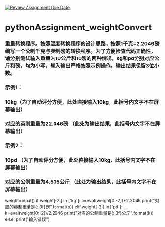 [![Review Assignment Due Date](https://classroom.github.com/assets/deadline-readme-button-22041afd0340ce965d47ae6ef1cefeee28c7c493a6346c4f15d667ab976d596c.svg)](https://classroom.github.com/a/f6F8Yybk)
# pythonAssignment_weightConvert
### 重量转换程序。按照温度转换程序的设计思路，按照1千克=2.2046磅编写一个公制千克与英制磅的转换程序。为了方便检查代码正确性，请分别测试输入重量为10公斤和10磅的两种情况，kg和pd分别对应公斤和磅，均为小写，输入输出严格按照示例操作。输出结果保留3位小数。
### 
### 示例1：
### 10kg（为了自动评分方便，此处直接输入10kg，此括号内文字不在屏幕输出）
### 对应的英制重量为22.046磅 （此处为输出结果，此括号内文字不在屏幕输出）
### 示例2：
### 10pd （为了自动评分方便，此处直接输入10kg，此括号内文字不在屏幕输出）
### 对应的公制重量为4.535公斤 （此处为输出结果，此括号内文字不在屏幕输出）
weight=input()
if weight[-2:] in ['kg']:
    p=eval(weight[0:-2])*2.2046
    print("对应的英制重量是{:.3f}磅".format(p))
elif weight[-2:] in ['pd']:
    k=eval(weight[0:-2])/2.2046
    print("对应的公制重量是{:.3f}公斤".format(k))
else:
    print("输入错误")
